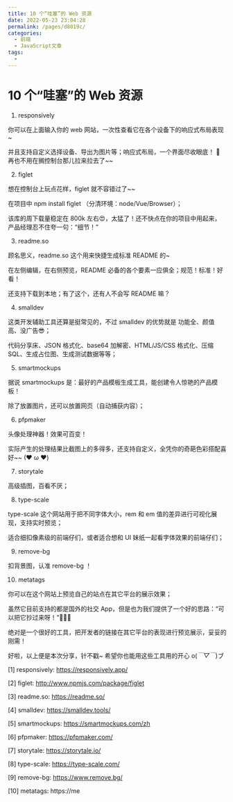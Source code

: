 ```yaml
---
title: 10 个“哇塞”的 Web 资源
date: 2022-05-23 23:04:28
permalink: /pages/d8019c/
categories:
  - 前端
  - JavaScript文章
tags:
  - 
---
```

# 10 个“哇塞”的 Web 资源

1. responsively

你可以在上面输入你的 web 网站，一次性查看它在各个设备下的响应式布局表现~

并且支持自定义选择设备、导出为图片等；响应式布局，一个界面尽收眼底！ 👀 再也不用在搁控制台那儿拉来拉去了~~

2. figlet

想在控制台上玩点花样，figlet 就不容错过了~~

在项目中 npm install figlet （分清环境：node/Vue/Browser）；

该库的周下载量稳定在 800k 左右😍，太猛了！还不快点在你的项目中用起来，产品经理忍不住夸一句：“细节！”

3. readme.so


顾名思义，readme.so 这个用来快捷生成标准 README 的~

在左侧编辑，在右侧预览，README 必备的各个要素一应俱全；规范！标准！好看！

还支持下载到本地；有了这个，还有人不会写 README 嘛？


4. smalldev

这类开发辅助工具还算是挺常见的，不过 smalldev 的优势就是 功能全、颜值高、没广告😎；

代码分享床、JSON 格式化、base64 加解密、HTML/JS/CSS 格式化、压缩 SQL、生成占位图、生成测试数据等等；



5. smartmockups

据说 smartmockups 是：最好的产品模板生成工具，能创建令人惊艳的产品模板！

除了放置图片，还可以放置网页（自动捕获内容）；

6. pfpmaker


头像处理神器！效果可百变！

实际产生的处理结果比截图上的多得多，还支持自定义，全凭你的奇葩色彩搭配喜好~~ (❤ ω ❤)

7. storytale

高级插图，百看不厌；

8. type-scale

type-scale 这个网站用于把不同字体大小，rem 和 em 值的差异进行可视化展现，支持实时预览；

适合细扣像素级的前端仔们，或者适合想和 UI 妹纸一起看字体效果的前端仔们；


9. remove-bg

扣背景图，认准 remove-bg ！


10. metatags

你可以在这个网站上预览自己的站点在其它平台的展示效果；

虽然它目前支持的都是国外的社交 App，但是也为我们提供了一个好的思路：“可以把它抄过来呀！”🐶🐶🐶

绝对是一个很好的工具，把开发者的链接在其它平台的表现进行预览展示，妥妥的 刚需！

好啦，以上便是本次分享，针不戳~ 希望你也能用这些工具用的开心 o(*￣▽￣*)ブ


[1]
responsively: https://responsively.app/

[2]
figlet: http://www.npmjs.com/package/figlet

[3]
readme.so: https://readme.so/

[4]
smalldev: https://smalldev.tools/

[5]
smartmockups: https://smartmockups.com/zh

[6]
pfpmaker: https://pfpmaker.com/

[7]
storytale: https://storytale.io/

[8]
type-scale: https://type-scale.com/

[9]
remove-bg: https://www.remove.bg/

[10]
metatags: https://me